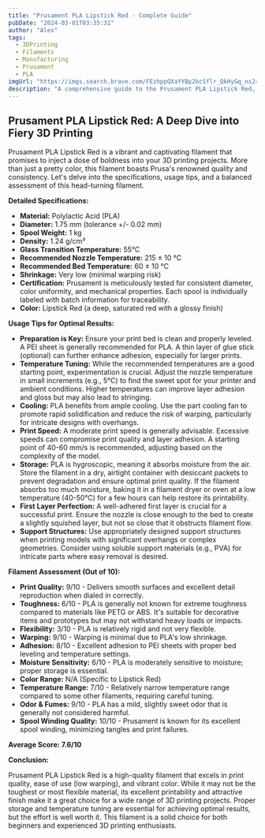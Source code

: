 ```yaml
---
title: "Prusament PLA Lipstick Red - Complete Guide"
pubDate: "2024-03-01T03:35:31"
author: "Alex"
tags:
  - 3DPrinting
  - Filaments
  - Manufacturing
  - Prusament
  - PLA
imgUrl: "https://imgs.search.brave.com/FEzhppQXaYYBp2bcSflr_QkHyGq_ns24weeycTAlObg/rs:fit:860:0:0:0/g:ce/aHR0cHM6Ly9pbWFn/ZXMtZXUuc3NsLWlt/YWdlcy1hbWF6b24u/Y29tL2ltYWdlcy9J/LzcxY2ppc3FWaDVM/Ll9BQ19VTDExNl9T/UjExNiwxMTZfLmpw/Zw"
description: "A comprehensive guide to the Prusament PLA Lipstick Red, covering specifications, usage tips, and comparisons with similar products."
---
```


## Prusament PLA Lipstick Red: A Deep Dive into Fiery 3D Printing

Prusament PLA Lipstick Red is a vibrant and captivating filament that promises to inject a dose of boldness into your 3D printing projects. More than just a pretty color, this filament boasts Prusa's renowned quality and consistency. Let's delve into the specifications, usage tips, and a balanced assessment of this head-turning filament.

**Detailed Specifications:**

*   **Material:** Polylactic Acid (PLA)
*   **Diameter:** 1.75 mm (tolerance +/- 0.02 mm)
*   **Spool Weight:** 1 kg
*   **Density:** 1.24 g/cm³
*   **Glass Transition Temperature:** 55°C
*   **Recommended Nozzle Temperature:** 215 ± 10 °C
*   **Recommended Bed Temperature:** 60 ± 10 °C
*   **Shrinkage:** Very low (minimal warping risk)
*   **Certification:** Prusament is meticulously tested for consistent diameter, color uniformity, and mechanical properties. Each spool is individually labeled with batch information for traceability.
*   **Color:** Lipstick Red (a deep, saturated red with a glossy finish)

**Usage Tips for Optimal Results:**

*   **Preparation is Key:** Ensure your print bed is clean and properly leveled. A PEI sheet is generally recommended for PLA. A thin layer of glue stick (optional) can further enhance adhesion, especially for larger prints.
*   **Temperature Tuning:** While the recommended temperatures are a good starting point, experimentation is crucial. Adjust the nozzle temperature in small increments (e.g., 5°C) to find the sweet spot for your printer and ambient conditions. Higher temperatures can improve layer adhesion and gloss but may also lead to stringing.
*   **Cooling:** PLA benefits from ample cooling. Use the part cooling fan to promote rapid solidification and reduce the risk of warping, particularly for intricate designs with overhangs.
*   **Print Speed:** A moderate print speed is generally advisable. Excessive speeds can compromise print quality and layer adhesion. A starting point of 40-60 mm/s is recommended, adjusting based on the complexity of the model.
*   **Storage:** PLA is hygroscopic, meaning it absorbs moisture from the air. Store the filament in a dry, airtight container with desiccant packets to prevent degradation and ensure optimal print quality. If the filament absorbs too much moisture, baking it in a filament dryer or oven at a low temperature (40-50°C) for a few hours can help restore its printability.
*   **First Layer Perfection:** A well-adhered first layer is crucial for a successful print. Ensure the nozzle is close enough to the bed to create a slightly squished layer, but not so close that it obstructs filament flow.
*   **Support Structures:** Use appropriately designed support structures when printing models with significant overhangs or complex geometries. Consider using soluble support materials (e.g., PVA) for intricate parts where easy removal is desired.

**Filament Assessment (Out of 10):**

*   **Print Quality:** 9/10 - Delivers smooth surfaces and excellent detail reproduction when dialed in correctly.
*   **Toughness:** 6/10 - PLA is generally not known for extreme toughness compared to materials like PETG or ABS. It's suitable for decorative items and prototypes but may not withstand heavy loads or impacts.
*   **Flexibility:** 3/10 - PLA is relatively rigid and not very flexible.
*   **Warping:** 9/10 - Warping is minimal due to PLA's low shrinkage.
*   **Adhesion:** 8/10 - Excellent adhesion to PEI sheets with proper bed leveling and temperature settings.
*   **Moisture Sensitivity:** 6/10 - PLA is moderately sensitive to moisture; proper storage is essential.
*   **Color Range:** N/A (Specific to Lipstick Red)
*   **Temperature Range:** 7/10 - Relatively narrow temperature range compared to some other filaments, requiring careful tuning.
*   **Odor & Fumes:** 9/10 - PLA has a mild, slightly sweet odor that is generally not considered harmful.
*   **Spool Winding Quality:** 10/10 - Prusament is known for its excellent spool winding, minimizing tangles and print failures.

**Average Score: 7.6/10**

**Conclusion:**

Prusament PLA Lipstick Red is a high-quality filament that excels in print quality, ease of use (low warping), and vibrant color. While it may not be the toughest or most flexible material, its excellent printability and attractive finish make it a great choice for a wide range of 3D printing projects. Proper storage and temperature tuning are essential for achieving optimal results, but the effort is well worth it. This filament is a solid choice for both beginners and experienced 3D printing enthusiasts.
